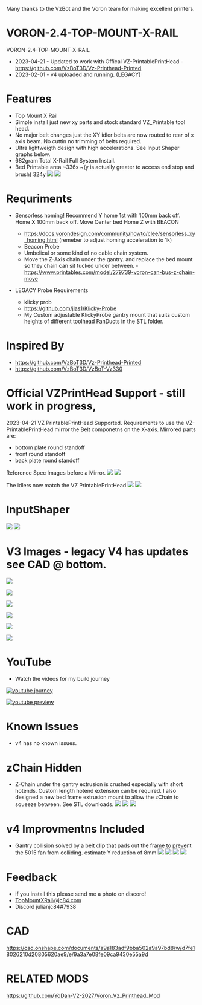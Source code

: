 Many thanks to  the VzBot and the Voron team for making excellent printers.

# VORON-2.4-TOP-MOUNT-X-RAIL

VORON-2.4-TOP-MOUNT-X-RAIL
- 2023-04-21 - Updated to work with Offical VZ-PrintablePrintHead - https://github.com/VzBoT3D/Vz-Printhead-Printed
- 2023-02-01 - v4 uploaded and running. (LEGACY)

# Features

- Top Mount X Rail
- Simple install just new xy parts and stock standard VZ_Printable tool head.
- No major belt changes just the XY idler belts are now routed to rear of x axis beam. No cuttin no trimming of belts required.
- Ultra lightweigth design with high accelerations. See Input Shaper graphs below.
- 682gram Total X-Rail Full System Install.
- Bed Printable area ~336x ~(y is actually greater to access end stop and brush) 324y
![](images/v3/682g.png)
![](images/336x324y.jpg)

# Requriments

- Sensorless homing! Recommend Y home 1st with 100mm back off. Home X 100mm back off. Move Center bed Home Z with BEACON
  - https://docs.vorondesign.com/community/howto/clee/sensorless_xy_homing.html (remeber to adjust homing acceleration to 1k)
  - Beacon Probe 
  - Umbelical or some kind of no cable chain system.
  - Move the Z-Axis chain under the gantry. and replace the bed mount so they chain can sit tucked under between. - https://www.printables.com/model/279739-voron-can-bus-z-chain-move

- LEGACY Probe Requirements
  - klicky prob
  - https://github.com/jlas1/Klicky-Probe
  - My Custom adjustable KlickyProbe gantry mount that suits custom heights of different toolhead FanDucts in the STL folder.

# Inspired By

- https://github.com/VzBoT3D/Vz-Printhead-Printed
- https://github.com/VzBoT3D/VzBoT-Vz330

# Official VZPrintHead Support - still work in progress,
2023-04-21 VZ PrintablePrintHead Supported.
Requirements to use the VZ-PrintablePrintHead mirror the Belt componetns on the X-axis.
Mirrored parts are:
- bottom plate round standoff
- front round standoff
- back plate round standoff 

Reference Spec Images before a Mirror.
![](images/vz/voron_front.png)
![](images/vz/vz_front.png)

The idlers now match the VZ PrintablePrintHead
![](images/vz/xy_old.png)
![](images/vz/updatedvzxy_1.png)

# InputShaper
![](images/input_shaper/x.png)
![](images/input_shaper/y.png) 

# V3 Images - legacy V4 has updates see CAD @ bottom.

![](images/v3/l_front.png) 

![](images/v3/l_side.png) 

![](images/v3/l_iso.png) 

![](images/v3/v3iso.png) 

![](images/v3/v3back.png) 

![](images/v3/v3right.png) 

# YouTube

- Watch the videos for my build journey

[![youtube journey](https://img.youtube.com/vi/8w1qv4k_UrQ/0.jpg)](https://www.youtube.com/watch?v=8w1qv4k_UrQ)

[![youtube preview](https://img.youtube.com/vi/LdVHs1veAIQ/0.jpg)](https://www.youtube.com/watch?v=LdVHs1veAIQ)

# Known Issues

- v4 has no known issues.

# zChain Hidden

 - Z-Chain under the gantry extrusion is crushed especially with short hotends. Custom length hotend extension can be required. I also designed a new bed frame extrusion mount to allow the zChain to squeeze between. See STL downloads.
![](images/zchain/zchain3.png)
![](images/zchain/zchain2.png)
![](images/zchain/zchain1.jpg)

# v4 Improvmentns Included

- Gantry collision solved by a belt clip that pads out the frame to prevent the 5015 fan from colliding. estimate Y reduction of 8mm
![](images/v4/front_belt.png)
![](images/v4/top_belt.png)
![](images/v4/front_limit_stop.png)
![](images/v4/front_limit_stop_2.png)

# Feedback

 - if you install this please send me a photo on discord!
 - TopMountXRail@jc84.com
 - Discord julianjc84#7938
 
 # CAD
 
 https://cad.onshape.com/documents/a9a183adf9bba502a9a97bd8/w/d7fe18026210d20805620ae9/e/9a3a7e08fe09ca9430e55a9d

 # RELATED MODS
 https://github.com/YoDan-V2-2027/Voron_Vz_Printhead_Mod
 